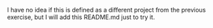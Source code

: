 I have no idea if this is defined as a different project from the previous exercise, but I will add this README.md just to try it.  